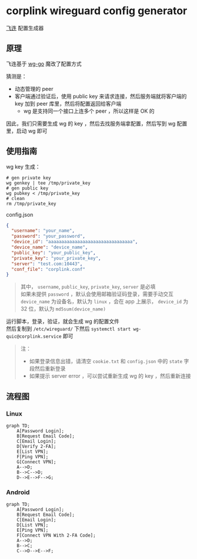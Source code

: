 # corplink wireguard config generator

[飞连](https://www.volcengine.com/product/vecorplink) 配置生成器

## 原理

飞连基于 [wg-go](https://github.com/WireGuard/wireguard-go) 魔改了配置方式

猜测是：

- 动态管理的 peer
- 客户端通过验证后，使用 public key 来请求连接，然后服务端就将客户端的 key 加到 peer 库里，然后将配置返回给客户端
    - wg 是支持同一个接口上连多个 peer ，所以这样是 OK 的

因此，我们只需要生成 wg 的 key ，然后去找服务端拿配置，然后写到 wg 配置里，启动 wg 即可

## 使用指南

wg key 生成：

```shell
# gen private key
wg genkey | tee /tmp/private_key
# gen public key
wg pubkey < /tmp/private_key
# clean
rm /tmp/private_key
```

config.json

```json
{
  "username": "your_name",
  "password": "your_password",
  "device_id": "aaaaaaaaaaaaaaaaaaaaaaaaaaaaaaaa",
  "device_name": "device_name",
  "public_key": "your_public_key",
  "private_key": "your_private_key",
  "server": "test.com:10443",
  "conf_file": "corplink.conf"
}
```

> 其中， `username`, `public_key`, `private_key`, `server` 是必填  
> 如果未提供 `password` ，默认会使用邮箱验证码登录，需要手动交互  
> `device_name` 为设备名，默认为 `linux` ，会在 app 上展示， `device_id` 为 32 位，默认为 `md5sum(device_name)`

运行脚本，登录，验证，就会生成 wg 的配置文件  
然后复制到 `/etc/wireguard/` 下然后 `systemctl start wg-quic@corplink.service` 即可

> 注：
> - 如果登录信息出错，请清空 `cookie.txt` 和 `config.json` 中的 `state` 字段然后重新登录
> - 如果提示 server error ，可以尝试重新生成 wg 的 key ，然后重新连接

## 流程图

### Linux

```mermaid
graph TD;
    A[Password Login];
    B[Request Email Code];
    C[Email Login];
    D[Verify 2-FA];
    E[List VPN];
    F[Ping VPN];
    G[Connect VPN];
    A-->D;
    B-->C-->D;
    D-->E-->F-->G;
```

### Android

```mermaid
graph TD;
    A[Password Login];
    B[Request Email Code];
    C[Email Login];
    D[List VPN];
    E[Ping VPN];
    F[Connect VPN With 2-FA Code];
    A-->D;
    B-->C;
    C-->D-->E-->F;
```
